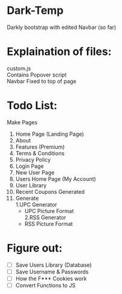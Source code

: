 # Dark-Temp
Darkly bootstrap with edited Navbar (so far)

# Explaination of files:

  custom.js  
  Contains Popover script  
  Navbar Fixed to top of page  

# Todo List:  
Make Pages  
1. Home Page (Landing Page)  
2. About  
3. Features (Premium)  
4. Terms & Conditions  
5. Privacy Policy  
6. Login Page  
7. New User Page  
8. Users Home Page (My Account)  
9. User Library  
10. Recent Coupons Generated  
11. Generate  
  1.UPC Generator  
     - UPC Picture Format  
  2.RSS Generator  
     - RSS Picture Format  
# Figure out:
- [ ] Save Users Library (Database)  
- [ ] Save Username & Passwords  
- [ ] How the F*** Cookies work  
- [ ] Convert Functions to JS  
